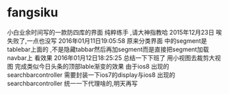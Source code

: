 # fangsiku
小白业余时间写的一款防四库的界面  纯粹练手  ,请大神指教哈
2015年12月23日  唉 失败了,一点也没写 
2016年01月11日19:05:58   原来分类界面 中的segment是tablebar上面的  ,不是隐藏tabbar然后再加segment而是直接把segment加载navbar上   看效果
2016年01月12日18:25:25 总结一下下班了 用小视图去裁剪大视图 完成类似今日头条的顶部lable渐变的效果 由于ios8 出现的searchbarcontroller 需要封装一下ios7的display与ios8 出现的searchbarcontroller 统一一下代理啥的,明天再写